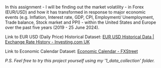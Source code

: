In this assignment - I will be finding out the market volatility - in Forex (EUR/USD) and how it has transformed in response to major economic events (e.g. Inflation, Interest rate, GDP, CPI, Employment/ Unemployment, Trade balance, Stock market and PPI) - within the United States and Europe over the past five years (2019 - 25 June 2024).

Link to EUR USD (Daily Price) Historical Dataset: [EUR USD Historical Data | Exchange Rate History - Investing.com UK](https://uk.investing.com/currencies/eur-usd-historical-data)

Link to Economic Calendar Dataset: [Economic Calendar - FXStreet](https://www.fxstreet.com/economic-calendar)

_P.S. Feel free to try this project yourself using my '1_data_collection' folder._